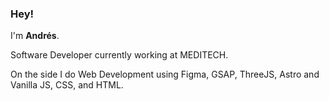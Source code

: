 [logo]: https://github.com/AndresPonciano/spaceship.jpg "Github Banner AP"

### Hey!

I'm **Andrés**.

Software Developer currently working at MEDITECH.

On the side I do Web Development using Figma, GSAP, ThreeJS, Astro and Vanilla JS, CSS, and HTML.

<br>
<br>
<br>
<br>
